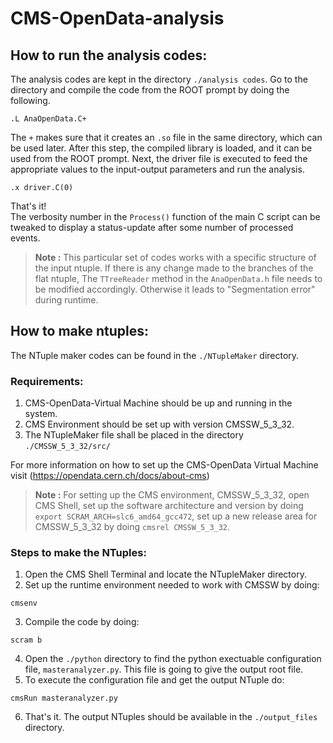 # CMS-OpenData-analysis
## How to run the analysis codes:
The analysis codes are kept in the directory `./analysis codes`. Go to the directory and compile the code from the ROOT prompt by doing the following.
```
.L AnaOpenData.C+
``` 
The `+` makes sure that it creates an `.so` file in the same directory, which can be used later. After this step, the compiled library is loaded, and it can be used from the ROOT prompt. Next, the driver file is executed to feed the appropriate values to the input-output parameters and run the analysis.
```
.x driver.C(0)
``` 
That's it!<br>
The verbosity number in the `Process()` function of the main C script can be tweaked to display a status-update after some number of processed events. 

> **Note :** This particular set of codes works with a specific structure of the input ntuple. If there is any change made to the branches of the flat ntuple, The `TTreeReader` method in the `AnaOpenData.h` file needs to be modified accordingly. Otherwise it leads to "Segmentation error" during runtime.

## How to make ntuples:


The NTuple maker codes can be found in the `./NTupleMaker` directory.

### Requirements:
1. CMS-OpenData-Virtual Machine should be up and running in the system.
2. CMS Environment should be set up with version CMSSW_5_3_32.
3. The NTupleMaker file shall be placed in the directory `./CMSSW_5_3_32/src/`

For more information on how to set up the CMS-OpenData Virtual Machine visit (https://opendata.cern.ch/docs/about-cms)
> **Note :** For setting up the CMS environment, CMSSW_5_3_32, open CMS Shell, set up the software architecture and version by doing `export SCRAM_ARCH=slc6_amd64_gcc472`, set up a new release area for CMSSW_5_3_32 by doing `cmsrel CMSSW_5_3_32`.

### Steps to make the NTuples:
1. Open the CMS Shell Terminal and locate the NTupleMaker directory.
2. Set up the runtime environment needed to work with CMSSW by doing:
```
cmsenv
```
3. Compile the code by doing:
```
scram b
```
4. Open the `./python` directory to find the python exectuable configuration file, `masteranalyzer.py`. This file is going to give the output root file. 
5. To execute the configuration file and get the output NTuple do:
```
cmsRun masteranalyzer.py
```
6. That's it.
The output NTuples should be available in the `./output_files` directory. 

